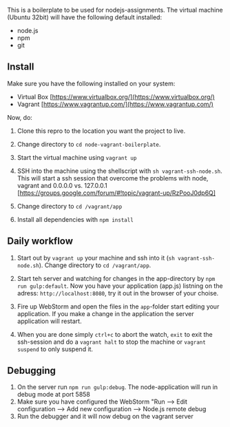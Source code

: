 This is a boilerplate to be used for nodejs-assignments. The virtual machine (Ubuntu 32bit) 
will have the following default installed:
* node.js
* npm
* git 

## Install
Make sure you have the following installed on your system:
* Virtual Box [https://www.virtualbox.org/](https://www.virtualbox.org/)
* Vagrant [https://www.vagrantup.com/](https://www.vagrantup.com/)

Now, do:

1. Clone this repro to the location you want the project to live. 

2. Change directory to `cd node-vagrant-boilerplate`. 

3. Start the virtual machine using `vagrant up` 

4. SSH into the machine using the shellscript with `sh vagrant-ssh-node.sh`. This will start a ssh session that overcome the 
problems with node, vagrant and 0.0.0.0 vs. 127.0.0.1 [https://groups.google.com/forum/#!topic/vagrant-up/RzPooJ0dp6Q]

5. Change directory to `cd /vagrant/app`

6. Install all dependencies with `npm install`

## Daily workflow
1. Start out by `vagrant up` your machine and ssh into it (`sh vagrant-ssh-node.sh`). Change directory to `cd /vagrant/app`.

2. Start teh server and watching for changes in the app-directory 
by `npm run gulp:default`. 
Now you have your application (app.js) listning on the adress: `http://localhost:8080`, 
try it out in the browser of your choise.

3. Fire up WebStorm
and open the files in the `app`-folder start editing your application. 
If you make a change in the application the server application will restart.

4. When you are done simply `ctrl+c` to abort the watch, `exit` to  exit the ssh-session and do a `vagrant halt` to stop the machine or `vagrant suspend` to only suspend it.

## Debugging
1. On the server run `npm run gulp:debug`. The node-application will run in debug mode at port 5858
2. Make sure you have configured the WebStorm "Run --> Edit configuration --> Add new configuration --> Node.js remote debug
3. Run the debugger and it will now debug on the vagrant server

